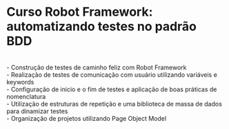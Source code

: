 # Curso Robot Framework: automatizando testes no padrão BDD
<br/>
- Construção de testes de caminho feliz com Robot Framework <br/>
- Realização de testes de comunicação com usuário utilizando variáveis e keywords <br/>
- Configuração de inicio e o fim de testes e aplicação de boas práticas de nomenclatura <br/>
- Utilização de estruturas de repetição e uma biblioteca de massa de dados para dinamizar testes <br/>
- Organização de projetos utilizando Page Object Model 
